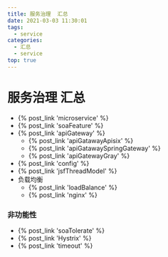 ```yaml
---
title: 服务治理  汇总
date: 2021-03-03 11:30:01
tags:
  - service
categories: 
  - 汇总
  - service
top: true  
---
```


<p></p>
<!-- more -->

# 服务治理  汇总
+ {% post_link 'microservice' %}
+ {% post_link 'soaFeature' %}
+ {% post_link 'apiGateway' %}
  - {% post_link 'apiGatawayApisix' %}
  - {% post_link 'apiGatawaySpringGateway' %}
  - {% post_link 'apiGatewayGray' %}
+ {% post_link 'config' %}
+ {% post_link 'jsfThreadModel' %}
+ 负载均衡
  - {% post_link 'loadBalance' %}
  - {% post_link 'nginx' %}

### 非功能性
+ {% post_link 'soaTolerate' %}
+ {% post_link 'Hystrix' %}
+ {% post_link 'timeout' %}





